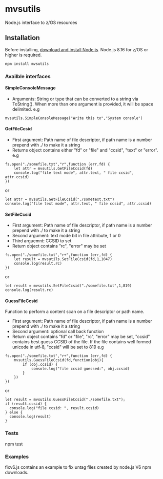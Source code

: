 # mvsutils

Node.js interface to z/OS resources

## Installation
<!--
This is a [Node.js](https://nodejs.org/en/) module available through the
[npm registry](https://www.npmjs.com/).
-->
Before installing, [download and install Node.js](https://developer.ibm.com/node/sdk/ztp/).
Node.js 8.16 for z/OS or higher is required.

```bash
npm install mvsutils
```
### Availble interfaces

#### SimpleConsoleMessage
* Arguments: String or type that can be converted to a string via ToString().  When more than one argument 
is provided, it will be space delimited.
e.g
```
mvsutils.SimpleConsoleMessage("Write this to","System console") 
```
#### GetFileCcsid
* First argument: Path name of file descriptor, if path name is a number prepend with ./ to make it a string
* Returns object contains either "fd" or "file" and "ccsid", "text" or "error".
e.g
```
fs.open("./somefile.txt","r",function (err,fd) {
    let attr = mvsutils.GetFileCcsid(fd)
    console.log("file text mode", attr.text, " file ccsid", attr.ccsid)
})
```
or
```
let attr = mvsutils.GetFileCcsid("./sometext.txt")
console.log("file text mode", attr.text, " file ccsid", attr.ccsid)
```
#### SetFileCcsid
* First argument: Path name of file descriptor, if path name is a number prepend with ./ to make it a string
* Second argument: text mode bit in file attribute, 1 or 0
* Third arguemnt: CCSID to set
* Return object contains "rc", "error" may be set
```
fs.open("./somefile.txt","r+",function (err,fd) {
    let result = mvsutils.SetFileCcsid(fd,1,1047)
    console.log(result.rc)
})
```
or
```
let result = mvsutils.SetFileCcsid("./somefile.txt",1,819)
console.log(result.rc)
```
#### GuessFileCcsid
Function to perform a content scan on a file descriptor or path name.
* First argument: Path name of file descriptor, if path name is a number prepend with ./ to make it a string
* Second argument: optional call back function
* Return object contains "fd" or "file", "rc", "error" may be set, "ccsid" contains best guess CCSID of the file.
If the file contains well formed unicode in utf-8, "ccsid" will be set to 819
e.g
```
fs.open("./somefile.txt","r+",function (err,fd) {
    mvsutils.GuessFileCcsid(fd,function(obj){
        if (obj.ccsid) {
            console.log("file ccsid guessed:", obj.ccsid)
        }
    })
})

```
or
```
let result = mvsutils.GuessFileCcsid("./somefile.txt");
if (result.ccsid) {
  console.log("file ccsid: ", result.ccsid)
} else {
  console.log(result)
}

```

### Tests

npm test

### Examples

fixv6.js contains an example to fix untag files created by node.js V6 npm downloads.
